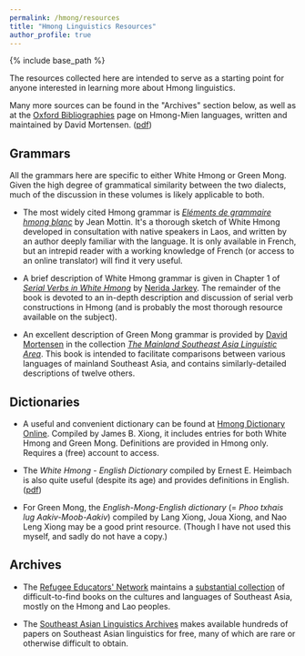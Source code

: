 ```yaml
---
permalink: /hmong/resources
title: "Hmong Linguistics Resources"
author_profile: true
---
```


{% include base_path %}

The resources collected here are intended to serve as a starting point for anyone interested in learning more about Hmong linguistics.

Many more sources can be found in the "Archives" section below, as well as at the [Oxford Bibliographies](https://www.oxfordbibliographies.com/view/document/obo-9780199772810/obo-9780199772810-0173.xml "OBO: Hmong-Mien Languages") page on Hmong-Mien languages, written and maintained by David Mortensen. ([pdf](/files/Mortensen-2014.pdf "OBO: Hmong-Mien Languages"))

## Grammars

All the grammars here are specific to either White Hmong or Green Mong. Given the high degree of grammatical similarity between the two dialects, much of the discussion in these volumes is likely applicable to both. 

*	The most widely cited Hmong grammar is [*Eléments de grammaire hmong blanc*](http://www.reninc.org/bookshelf/elements_de_grammaire_hmong.pdf "Eléments de grammaire hmong blanc") by Jean Mottin. It's a thorough sketch of White Hmong developed in consultation with native speakers in Laos, and written by an author deeply familiar with the language. It is only available in French, but an intrepid reader with a working knowledge of French (or access to an online translator) will find it very useful. 

*	A brief description of White Hmong grammar is given in Chapter 1 of [*Serial Verbs in White Hmong*](https://brill.com/view/title/31661 "Brill: Serial Verbs in White Hmong") by [Nerida Jarkey](https://www.sydney.edu.au/arts/about/our-people/academic-staff/nerida-jarkey.html "University of Sydney: Nerida Jarkey"). The remainder of the book is devoted to an in-depth description and discussion of serial verb constructions in Hmong (and is probably the most thorough resource available on the subject). 

*	An excellent description of Green Mong grammar is provided by [David Mortensen](https://www.cs.cmu.edu/~dmortens/ "Carnegie Mellon University: David Mortensen") in the collection [*The Mainland Southeast Asia Linguistic Area*](https://www.degruyter.com/document/doi/10.1515/9783110401981/html "DeGruyter: The Mainland Southeast Asia Linguistic Area"). This book is intended to facilitate comparisons between various languages of mainland Southeast Asia, and contains similarly-detailed descriptions of twelve others. 

## Dictionaries

*	A useful and convenient dictionary can be found at [Hmong Dictionary Online](http://hmongdictionary.us/ "Hmong Dictionary Online"). Compiled by James B. Xiong, it includes entries for both White Hmong and Green Mong. Definitions are provided in Hmong only. Requires a (free) account to access.

*	The *White Hmong - English Dictionary* compiled by Ernest E. Heimbach is also quite useful (despite its age) and provides definitions in English. ([pdf](/files/Heimbach-1978.pdf "White Hmong - English Dictionary"))

*	For Green Mong, the *English-Mong-English dictionary* (= *Phoo txhais lug Aakiv-Moob-Aakiv*) compiled by Lang Xiong, Joua Xiong, and Nao Leng Xiong may be a good print resource. (Though I have not used this myself, and sadly do not have a copy.)

## Archives

*	The [Refugee Educators' Network](http://www.reninc.org/ "RENINC: Home") maintains a [substantial collection](http://www.reninc.org/bookshelf/ "RENINC: Bookshelf") of difficult-to-find books on the cultures and languages of Southeast Asia, mostly on the Hmong and Lao peoples.  

*	The [Southeast Asian Linguistics Archives](http://sealang.net/sala/ "SEALang: SALA") makes available hundreds of papers on Southeast Asian linguistics for free, many of which are rare or otherwise difficult to obtain. 




